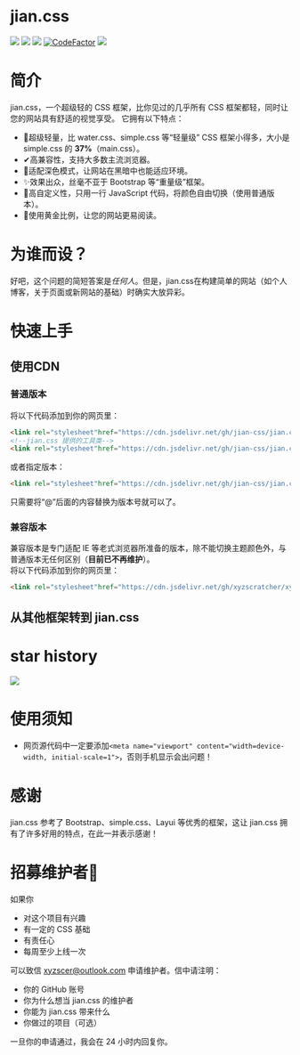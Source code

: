 # jian.css
![](https://img.shields.io/badge/main.css-2.8KB-red.svg)
![](https://img.shields.io/github/stars/jian-css/jian.css.svg)
![](https://img.shields.io/github/issues/jian-css/jian.css.svg)
[![CodeFactor](https://www.codefactor.io/repository/github/jian-css/jian.css/badge)](https://www.codefactor.io/repository/github/jian-css/jian.css)
[![](https://data.jsdelivr.com/v1/package/gh/jian-css/jian.css/badge)](https://www.jsdelivr.com/package/gh/jian-css/jian.css)
# 简介
jian.css，一个超级轻的 CSS 框架，比你见过的几乎所有 CSS 框架都轻，同时让您的网站具有舒适的视觉享受。
它拥有以下特点：
- 🎈️超级轻量，比 water.css、simple.css 等“轻量级” CSS 框架小得多，大小是 simple.css 的 **37%**（main.css）。
- ✔高兼容性，支持大多数主流浏览器。
- 🌙适配深色模式，让网站在黑暗中也能适应环境。
- ✨️效果出众，丝毫不亚于 Bootstrap 等“重量级”框架。
- 🎨️高自定义性，只用一行 JavaScript 代码，将颜色自由切换（使用普通版本）。
- 📏️使用黄金比例，让您的网站更易阅读。
# 为谁而设？
好吧，这个问题的简短答案是*任何人*。但是，jian.css在构建简单的网站（如个人博客，关于页面或新网站的基础）时确实大放异彩。
<!--# 谁在使用
- [XYZscratcher的博客](http://xyz.freeee.ml/blog/)-->
# 快速上手
## 使用CDN
### 普通版本
将以下代码添加到你的网页里：
```html
<link rel="stylesheet"href="https://cdn.jsdelivr.net/gh/jian-css/jian.css@master/main.min.css">
<!--jian.css 提供的工具类-->
<link rel="stylesheet"href="https://cdn.jsdelivr.net/gh/jian-css/jian.css@master/tools.min.css">
```
或者指定版本：
```html
<link rel="stylesheet"href="https://cdn.jsdelivr.net/gh/jian-css/jian.css@1.2.5/main.min.css">
```
只需要将“@”后面的内容替换为版本号就可以了。
### 兼容版本
兼容版本是专门适配 IE 等老式浏览器所准备的版本，除不能切换主题颜色外，与普通版本无任何区别（**目前已不再维护**）。  
将以下代码添加到你的网页里：
```html
<link rel="stylesheet"href="https://cdn.jsdelivr.net/gh/xyzscratcher/xyzscratcher.github.io@master/jian-css/jianrong.min.css">
```
## 从其他框架转到 jian.css

# star history
![](https://api.star-history.com/svg?repos=jian-css/jian.css&type=Date)
<!--# 贡献者-->
<!-- ALL-CONTRIBUTORS-LIST:START - Do not remove or modify this section -->
<!-- prettier-ignore-start -->
<!-- markdownlint-disable -->

<!-- markdownlint-restore -->
<!-- prettier-ignore-end -->

<!-- ALL-CONTRIBUTORS-LIST:END -->
# 使用须知
- 网页源代码中一定要添加`<meta name="viewport" content="width=device-width, initial-scale=1">`，否则手机显示会出问题！
# 感谢
jian.css 参考了 Bootstrap、simple.css、Layui 等优秀的框架，这让 jian.css 拥有了许多好用的特点，在此一并表示感谢！
# 招募维护者🎉
<!--jian.css 目前只有一人（就是我）维护，-->
如果你
- 对这个项目有兴趣
- 有一定的 CSS 基础
- 有责任心
- 每周至少上线一次  

可以致信 xyzscer@outlook.com 申请维护者。信中请注明：
- 你的 GitHub 账号
- 你为什么想当 jian.css 的维护者
- 你能为 jian.css 带来什么
- 你做过的项目（可选）

一旦你的申请通过，我会在 24 小时内回复你。
